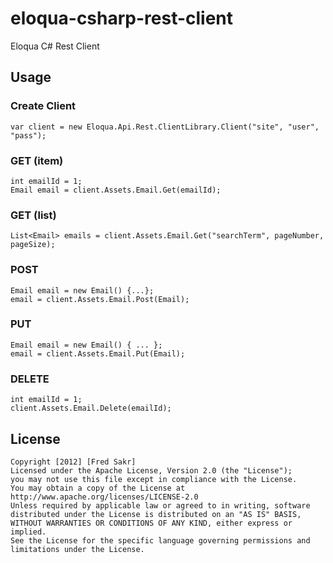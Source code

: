 eloqua-csharp-rest-client
=========================

Eloqua C# Rest Client

## Usage

### Create Client
	var client = new Eloqua.Api.Rest.ClientLibrary.Client("site", "user", "pass");

### GET (item)
	int emailId = 1;	
	Email email = client.Assets.Email.Get(emailId);

### GET (list)
	List<Email> emails = client.Assets.Email.Get("searchTerm", pageNumber, pageSize);

### POST
	Email email = new Email() {...};
	email = client.Assets.Email.Post(Email);

### PUT
	Email email = new Email() { ... };	
	email = client.Assets.Email.Put(Email);

### DELETE
	int emailId = 1;	
	client.Assets.Email.Delete(emailId);

## License
	Copyright [2012] [Fred Sakr]
	Licensed under the Apache License, Version 2.0 (the "License");
	you may not use this file except in compliance with the License.
	You may obtain a copy of the License at
	http://www.apache.org/licenses/LICENSE-2.0
	Unless required by applicable law or agreed to in writing, software
	distributed under the License is distributed on an "AS IS" BASIS,
	WITHOUT WARRANTIES OR CONDITIONS OF ANY KIND, either express or implied.
	See the License for the specific language governing permissions and
	limitations under the License.